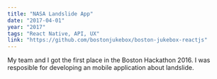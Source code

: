 ```yaml
---
title: "NASA Landslide App"
date: "2017-04-01"
year: "2017"
tags: "React Native, API, UX"
link: "https://github.com/bostonjukebox/boston-jukebox-reactjs"
---
```


My team and I got the first place in the Boston Hackathon 2016. I was resposible for developing an mobile application about landslide.
